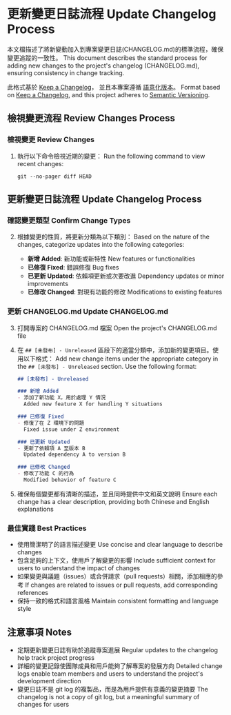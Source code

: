 # 更新變更日誌流程 Update Changelog Process

本文檔描述了將新變動加入到專案變更日誌(CHANGELOG.md)的標準流程，確保變更追蹤的一致性。
This document describes the standard process for adding new changes to the project's changelog (CHANGELOG.md), ensuring consistency in change tracking.

此格式基於 [Keep a Changelog](https://keepachangelog.com/zh-TW/1.0.0/)，
並且本專案遵循 [語意化版本](https://semver.org/lang/zh-TW/)。
Format based on [Keep a Changelog](https://keepachangelog.com/en/1.0.0/),
and this project adheres to [Semantic Versioning](https://semver.org/spec/v2.0.0.html).

## 檢視變更流程 Review Changes Process

### 檢視變更 Review Changes

1. 執行以下命令檢視近期的變更：
   Run the following command to view recent changes:

   ```
   git --no-pager diff HEAD
   ```

## 更新變更日誌流程 Update Changelog Process

### 確認變更類型 Confirm Change Types

2. 根據變更的性質，將更新分類為以下類別：
   Based on the nature of the changes, categorize updates into the following categories:

   - **新增 Added**: 新功能或新特性
     New features or functionalities
   - **已修復 Fixed**: 錯誤修復
     Bug fixes
   - **已更新 Updated**: 依賴項更新或次要改進
     Dependency updates or minor improvements
   - **已修改 Changed**: 對現有功能的修改
     Modifications to existing features

### 更新 CHANGELOG.md Update CHANGELOG.md

3. 打開專案的 CHANGELOG.md 檔案
   Open the project's CHANGELOG.md file

4. 在 `## [未發布] - Unreleased` 區段下的適當分類中，添加新的變更項目。使用以下格式：
   Add new change items under the appropriate category in the `## [未發布] - Unreleased` section. Use the following format:

   ```markdown
   ## [未發布] - Unreleased

   ### 新增 Added
   - 添加了新功能 X，用於處理 Y 情況
     Added new feature X for handling Y situations

   ### 已修復 Fixed
   - 修復了在 Z 環境下的問題
     Fixed issue under Z environment

   ### 已更新 Updated
   - 更新了依賴項 A 至版本 B
     Updated dependency A to version B

   ### 已修改 Changed
   - 修改了功能 C 的行為
     Modified behavior of feature C
   ```

5. 確保每個變更都有清晰的描述，並且同時提供中文和英文說明
   Ensure each change has a clear description, providing both Chinese and English explanations

### 最佳實踐 Best Practices

- 使用簡潔明了的語言描述變更
  Use concise and clear language to describe changes
- 包含足夠的上下文，使用戶了解變更的影響
  Include sufficient context for users to understand the impact of changes
- 如果變更與議題（issues）或合併請求（pull requests）相關，添加相應的參考
  If changes are related to issues or pull requests, add corresponding references
- 保持一致的格式和語言風格
  Maintain consistent formatting and language style

## 注意事項 Notes

- 定期更新變更日誌有助於追蹤專案進展
  Regular updates to the changelog help track project progress
- 詳細的變更記錄使團隊成員和用戶能夠了解專案的發展方向
  Detailed change logs enable team members and users to understand the project's development direction
- 變更日誌不是 git log 的複製品，而是為用戶提供有意義的變更摘要
  The changelog is not a copy of git log, but a meaningful summary of changes for users
